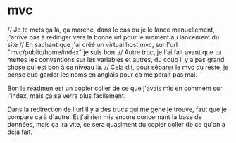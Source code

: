 # mvc

// Je te mets ça la, ça marche, dans le cas ou je le lance manuellement, j'arrive pas à rediriger vers la bonne url pour le moment au lancement du site
// En sachant que j'ai créé un virtual host mvc, sur l'url "mvc/public/home/index" je suis bon.
// Autre truc, je l'ai fait avant que tu mettes les conventions sur les variables et autres, du coup il y a pas grand chose qui est bon à ce niveau là.
// Cela dit, pour séparer le mvc du reste, je pense que garder les noms en anglais pour ça me parait pas mal.

Bon le readmen est un copier coller de ce que j'avais mis en comment sur l'index, mais ça se verra plus facilement.

Dans la redirection de l'url il y a des trucs qui me gène je trouve, faut que je compare ça à d'autre.
Et j'ai rien mis encore concernant la base de données, mais ça ira vite, ce sera quasiment du copier coller de ce qu'on a déjà fait.
